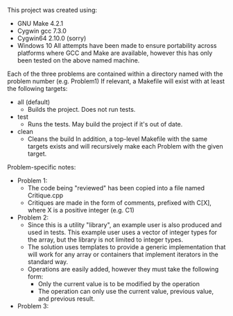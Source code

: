 This project was created using:
 - GNU Make 4.2.1
 - Cygwin gcc 7.3.0
 - Cygwin64 2.10.0 (sorry)
 - Windows 10
All attempts have been made to ensure portability across platforms where GCC and Make are available,
 however this has only been tested on the above named machine.

Each of the three problems are contained within a directory named with the problem number (e.g. Problem1)
If relevant, a Makefile will exist with at least the following targets:
 - all (default)
   - Builds the project. Does not run tests.
 - test
   - Runs the tests. May build the project if it's out of date.
 - clean
   - Cleans the build
In addition, a top-level Makefile with the same targets exists and will recursively make each Problem
 with the given target.

Problem-specific notes:
 - Problem 1:
   - The code being "reviewed" has been copied into a file named Critique.cpp
   - Critiques are made in the form of comments, prefixed with C[X], where X is a positive integer (e.g. C1)
 - Problem 2:
   - Since this is a utility "library", an example user is also produced and used in tests.
     This example user uses a vector of integer types for the array, but the library is not
      limited to integer types.
   - The solution uses templates to provide a generic implementation that will work for any
      array or containers that implement iterators in the standard way.
   - Operations are easily added, however they must take the following form:
     - Only the current value is to be modified by the operation
     - The operation can only use the current value, previous value, and previous result.
 - Problem 3:
